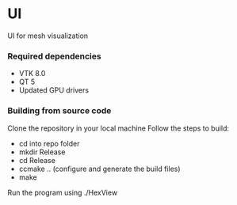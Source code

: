 # UI
UI for mesh visualization

### Required dependencies

- VTK 8.0
- QT 5
- Updated GPU drivers

### Building from source code

Clone the repository in your local machine
Follow the steps to build:
- cd into repo folder
- mkdir Release
- cd Release
- ccmake .. (configure and generate the build files)
- make

Run the program using ./HexView
